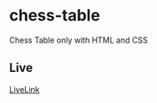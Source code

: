 # chess-table

Chess Table only with HTML and CSS

## Live

[LiveLink](https://gudanacristian.github.io/chess-table/)
